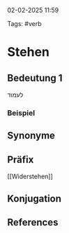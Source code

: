 
02-02-2025 11:59


Tags: #verb

# Stehen


## Bedeutung 1

לעמוד

### Beispiel



## Synonyme



## Präfix

[[Widerstehen]]
## Konjugation


## References
